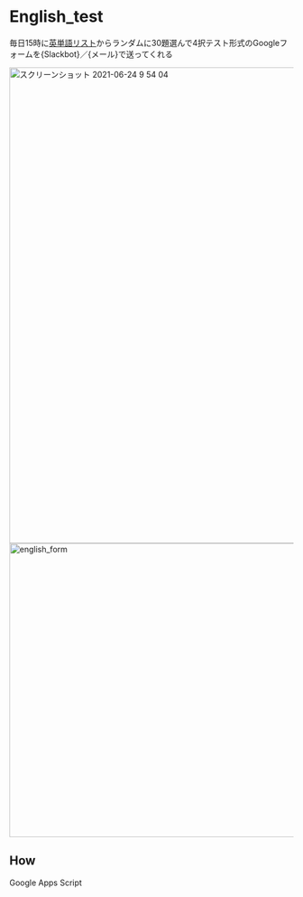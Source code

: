 # English_test
毎日15時に[英単語リスト](https://docs.google.com/spreadsheets/d/e/2PACX-1vSFKDXUgwXonljJDVy-N_bW7EdoJS15Z42y8HBa7ITCbKX4kpVmJKECs5q_MWYXIVGg2MetoX3e7tTC/pubhtml?gid=0&single=true)からランダムに30題選んで4択テスト形式のGoogleフォームを{Slackbot}／{メール}で送ってくれる


<img width="842" alt="スクリーンショット 2021-06-24 9 54 04" src="https://user-images.githubusercontent.com/43945931/123186077-56d5b980-d4d2-11eb-82fe-c8b1dfbc6201.png">

<img width="520" alt="english_form" src="https://user-images.githubusercontent.com/43945931/123138948-9bd8fc00-d490-11eb-9576-4ffab0f38f94.png">


## How
Google Apps Script 

